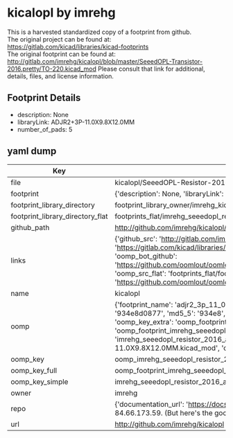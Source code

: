 # kicalopl by imrehg  
This is a harvested standardized copy of a footprint from github.  
The original project can be found at:  
https://gitlab.com/kicad/libraries/kicad-footprints  
The original footprint can be found at:
http://gitlab.com/imrehg/kicalopl/blob/master/SeeedOPL-Transistor-2016.pretty/TO-220.kicad_mod
Please consult that link for additional, details, files, and license information.  
## Footprint Details
* description: None  
* libraryLink: ADJR2+3P-11.0X9.8X12.0MM  
* number_of_pads: 5  
## yaml dump  
| Key | Value |  
| --- | --- |  
| file | kicalopl/SeeedOPL-Resistor-2016.pretty/ADJR2+3P-11.0X9.8X12.0MM.kicad_mod |  
| footprint | {'description': None, 'libraryLink': 'ADJR2+3P-11.0X9.8X12.0MM', 'number_of_pads': 5} |  
| footprint_library_directory | footprint_library_owner/imrehg_kicalopl |  
| footprint_library_directory_flat | footprints_flat/imrehg_seeedopl_resistor_2016_adjr2_3p_11_0x9_8x12_0mm/working |  
| github_path | http://github.com/imrehg/kicalopl/blob/master/SeeedOPL-Resistor-2016.pretty/ADJR2+3P-11.0X9.8X12.0MM.kicad_mod |  
| links | {'github_src': 'http://gitlab.com/imrehg/kicalopl/blob/master/SeeedOPL-Transistor-2016.pretty/TO-220.kicad_mod', 'github_src_repo': 'https://gitlab.com/kicad/libraries/kicad-footprints', 'oomp_bot': 'footprints/imrehg_seeedopl_resistor_2016_adjr2_3p_11_0x9_8x12_0mm/working', 'oomp_bot_github': 'https://github.com/oomlout/oomlout_oomp_footprint_bot/tree/main/footprints/imrehg_seeedopl_resistor_2016_adjr2_3p_11_0x9_8x12_0mm/working', 'oomp_src_flat': 'footprints_flat/footprints_flat/imrehg_seeedopl_resistor_2016_adjr2_3p_11_0x9_8x12_0mm/working', 'oomp_src_flat_github': 'https://github.com/oomlout/oomlout_oomp_footprint_src/tree/main/footprints_flat/imrehg_seeedopl_resistor_2016_adjr2_3p_11_0x9_8x12_0mm/working'} |  
| name | kicalopl |  
| oomp | {'footprint_name': 'adjr2_3p_11_0x9_8x12_0mm', 'library_name': 'seeedopl_resistor_2016', 'md5': '934e8d087799760502082ddd21333639', 'md5_10': '934e8d0877', 'md5_5': '934e8', 'md5_6': '934e8d', 'oomp_key': 'oomp_imrehg_seeedopl_resistor_2016_adjr2_3p_11_0x9_8x12_0mm', 'oomp_key_extra': 'oomp_footprint_imrehg_seeedopl_resistor_2016_adjr2_3p_11_0x9_8x12_0mm', 'oomp_key_full': 'oomp_footprint_imrehg_seeedopl_resistor_2016_adjr2_3p_11_0x9_8x12_0mm_934e8d', 'oomp_key_simple': 'imrehg_seeedopl_resistor_2016_adjr2_3p_11_0x9_8x12_0mm', 'original_filename': 'kicalopl/SeeedOPL-Resistor-2016.pretty/ADJR2+3P-11.0X9.8X12.0MM.kicad_mod', 'owner_name': 'imrehg'} |  
| oomp_key | oomp_imrehg_seeedopl_resistor_2016_adjr2_3p_11_0x9_8x12_0mm |  
| oomp_key_full | oomp_footprint_imrehg_seeedopl_resistor_2016_adjr2_3p_11_0x9_8x12_0mm |  
| oomp_key_simple | imrehg_seeedopl_resistor_2016_adjr2_3p_11_0x9_8x12_0mm |  
| owner | imrehg |  
| repo | {'documentation_url': 'https://docs.github.com/rest/overview/resources-in-the-rest-api#rate-limiting', 'message': "API rate limit exceeded for 84.66.173.59. (But here's the good news: Authenticated requests get a higher rate limit. Check out the documentation for more details.)"} |  
| url | http://github.com/imrehg/kicalopl |  

